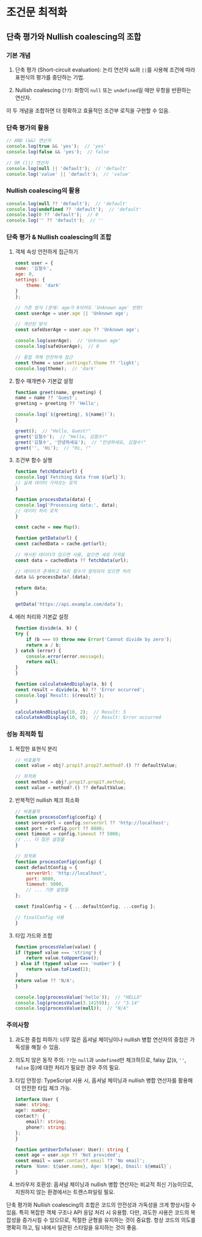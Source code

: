 # 조건문 최적화

## 단축 평가와 Nullish coalescing의 조합

### 기본 개념

1. 단축 평가 (Short-circuit evaluation):
   논리 연산자 `&&`와 `||`를 사용해 조건에 따라 표현식의 평가를 중단하는 기법.

2. Nullish coalescing (`??`):
   좌항이 `null` 또는 `undefined`일 때만 우항을 반환하는 연산자.

이 두 개념을 조합하면 더 정확하고 효율적인 조건부 로직을 구현할 수 있음.

### 단축 평가의 활용

```javascript
// AND (&&) 연산자
console.log(true && 'yes');  // 'yes'
console.log(false && 'yes');  // false

// OR (||) 연산자
console.log(null || 'default');  // 'default'
console.log('value' || 'default');  // 'value'
```

### Nullish coalescing의 활용

```javascript
console.log(null ?? 'default');  // 'default'
console.log(undefined ?? 'default');  // 'default'
console.log(0 ?? 'default');  // 0
console.log('' ?? 'default');  // ''
```

### 단축 평가 & Nullish coalescing의 조합

1. 객체 속성 안전하게 접근하기

    ```javascript
    const user = {
    name: '김철수',
    age: 0,
    settings: {
        theme: 'dark'
    }
    };

    // 기존 방식 (문제: age가 0이어도 'Unknown age' 반환)
    const userAge = user.age || 'Unknown age';

    // 개선된 방식
    const safeUserAge = user.age ?? 'Unknown age';

    console.log(userAge);  // 'Unknown age'
    console.log(safeUserAge);  // 0

    // 중첩 객체 안전하게 접근
    const theme = user.settings?.theme ?? 'light';
    console.log(theme);  // 'dark'
    ```

2. 함수 매개변수 기본값 설정

    ```javascript
    function greet(name, greeting) {
    name = name ?? 'Guest';
    greeting = greeting ?? 'Hello';
    
    console.log(`${greeting}, ${name}!`);
    }

    greet();  // "Hello, Guest!"
    greet('김철수');  // "Hello, 김철수!"
    greet('김철수', '안녕하세요');  // "안녕하세요, 김철수!"
    greet('', 'Hi');  // "Hi, !"
    ```

3. 조건부 함수 실행

    ```javascript
    function fetchData(url) {
    console.log(`Fetching data from ${url}`);
    // 실제 데이터 가져오는 로직
    }

    function processData(data) {
    console.log('Processing data:', data);
    // 데이터 처리 로직
    }

    const cache = new Map();

    function getData(url) {
    const cachedData = cache.get(url);
    
    // 캐시된 데이터가 있으면 사용, 없으면 새로 가져옴
    const data = cachedData ?? fetchData(url);
    
    // 데이터가 존재하고 처리 함수가 정의되어 있으면 처리
    data && processData?.(data);
    
    return data;
    }

    getData('https://api.example.com/data');
    ```

4. 에러 처리와 기본값 설정

    ```javascript
    function divide(a, b) {
    try {
        if (b === 0) throw new Error('Cannot divide by zero');
        return a / b;
    } catch (error) {
        console.error(error.message);
        return null;
    }
    }

    function calculateAndDisplay(a, b) {
    const result = divide(a, b) ?? 'Error occurred';
    console.log(`Result: ${result}`);
    }

    calculateAndDisplay(10, 2);  // Result: 5
    calculateAndDisplay(10, 0);  // Result: Error occurred
    ```

### 성능 최적화 팁

1. 복잡한 표현식 분리

    ```javascript
    // 비효율적
    const value = obj?.prop1?.prop2?.method?.() ?? defaultValue;

    // 최적화
    const method = obj?.prop1?.prop2?.method;
    const value = method?.() ?? defaultValue;
    ```

2. 반복적인 nullish 체크 최소화

    ```javascript
    // 비효율적
    function processConfig(config) {
    const serverUrl = config.serverUrl ?? 'http://localhost';
    const port = config.port ?? 8080;
    const timeout = config.timeout ?? 5000;
    // ... 더 많은 설정들
    }

    // 최적화
    function processConfig(config) {
    const defaultConfig = {
        serverUrl: 'http://localhost',
        port: 8080,
        timeout: 5000,
        // ... 기본 설정들
    };
    
    const finalConfig = { ...defaultConfig, ...config };
    
    // finalConfig 사용
    }
    ```

3. 타입 가드와 조합

    ```javascript
    function processValue(value) {
    if (typeof value === 'string') {
        return value.toUpperCase();
    } else if (typeof value === 'number') {
        return value.toFixed(2);
    }
    return value ?? 'N/A';
    }

    console.log(processValue('hello'));  // "HELLO"
    console.log(processValue(3.14159));  // "3.14"
    console.log(processValue(null));  // "N/A"
    ```

### 주의사항

1. 과도한 중첩 피하기: 너무 많은 옵셔널 체이닝이나 nullish 병합 연산자의 중첩은 가독성을 해칠 수 있음.

2. 의도치 않은 동작 주의: `??`는 `null`과 `undefined`만 체크하므로, falsy 값(`0`, `''`, `false` 등)에 대한 처리가 필요한 경우 주의 필요.

3. 타입 안정성: TypeScript 사용 시, 옵셔널 체이닝과 nullish 병합 연산자를 활용해 더 안전한 타입 체크 가능.

    ```typescript
    interface User {
    name: string;
    age?: number;
    contact?: {
        email?: string;
        phone?: string;
    };
    }

    function getUserInfo(user: User): string {
    const age = user.age ?? 'Not provided';
    const email = user.contact?.email ?? 'No email';
    return `Name: ${user.name}, Age: ${age}, Email: ${email}`;
    }
    ```

4. 브라우저 호환성: 옵셔널 체이닝과 nullish 병합 연산자는 비교적 최신 기능이므로, 지원하지 않는 환경에서는 트랜스파일링 필요.

단축 평가와 Nullish coalescing의 조합은 코드의 안전성과 가독성을 크게 향상시킬 수 있음. 특히 복잡한 객체 구조나 API 응답 처리 시 유용함. 다만, 과도한 사용은 코드의 복잡성을 증가시킬 수 있으므로, 적절한 균형을 유지하는 것이 중요함. 항상 코드의 의도를 명확히 하고, 팀 내에서 일관된 스타일을 유지하는 것이 좋음.
